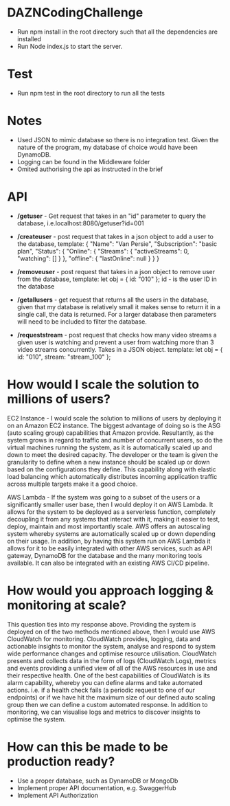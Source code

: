 # DAZNCodingChallenge

- Run npm install in the root directory such that all the dependencies are installed
- Run Node index.js to start the server.

# Test

- Run npm test in the root directory to run all the tests

# Notes

- Used JSON to mimic database so there is no integration test. Given the nature of the program,
  my database of choice would have been DynamoDB.
- Logging can be found in the Middleware folder
- Omited authorising the api as instructed in the brief

# API

- **/getuser** - Get request that takes in an "id" parameter to query the database, i.e.localhost:8080/getuser?id=001
- **/createuser** - post request that takes in a json object to add a user to the database, template:
  {
  "Name": "Van Persie",
  "Subscription": "basic plan",
  "Status": {
  "Online": {
  "Streams": {
  "activeStreams": 0,
  "watching": []
  }
  },
  "offline": { "lastOnline": null }
  }
  }
- **/removeuser** - post request that takes in a json object to remove user from the database, template:
  let obj = { id: "010" };
  id - is the user ID in the database

- **/getallusers** - get request that returns all the users in the database, given that my database is relatively small it makes sense to return it in a single call, the data is returned. For a larger database then parameters will need to be included to filter the database.

- **/requeststream** - post request that checks how many video streams a given user is watching and prevent a user
  from watching more than 3 video streams concurrently. Takes in a JSON object. template:
  let obj = {
  id: "010",
  stream: "stream_100"
  };

# How would I scale the solution to millions of users?

EC2 Instance - I would scale the solution to millions of users by deploying it on an Amazon EC2 instance. The biggest advantage of doing so is the ASG (auto scaling group) capabilities that Amazon provide. Resultantly, as the system grows in regard to traffic and number of concurrent users, so do the virtual machines running the system, as it is automatically scaled up and down to meet the desired capacity. The developer or the team is given the granularity to define when a new instance should be scaled up or down based on the configurations they define. This capability along with elastic load balancing which automatically distributes incoming application traffic across multiple targets make it a good choice.

AWS Lambda - If the system was going to a subset of the users or a significantly smaller user base, then I would deploy it on AWS Lambda. It allows for the system to be deployed as a serverless function, completely decoupling it from any systems that interact with it, making it easier to test, deploy, maintain and most importantly scale. AWS offers an autoscaling system whereby systems are automatically scaled up or down depending on their usage. In addition, by having this system run on AWS Lambda it allows for it to be easily integrated with other AWS services, such as API gateway, DynamoDB for the database and the many monitoring tools available. It can also be integrated with an existing AWS CI/CD pipeline.

# How would you approach logging & monitoring at scale?

This question ties into my response above. Providing the system is deployed on of the two methods mentioned above, then I would use AWS CloudWatch for monitoring. CloudWatch provides, logging, data and actionable insights to monitor the system, analyse and respond to system wide performance changes and optimise resource utilisation. CloudWatch presents and collects data in the form of logs (CloudWatch Logs), metrics and events providing a unified view of all of the AWS resources in use and their respective health. One of the best capabilities of CloudWatch is its alarm capability, whereby you can define alarms and take automated actions. i.e. if a health check fails (a periodic request to one of our endpoints) or if we have hit the maximum size of our defined auto scaling group then we can define a custom automated response. In addition to monitoring, we can visualise logs and metrics to discover insights to optimise the system.

# How can this be made to be production ready?

- Use a proper database, such as DynamoDB or MongoDb
- Implement proper API documentation, e.g. SwaggerHub
- Implement API Authorization
